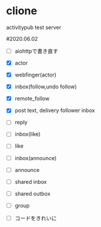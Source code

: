 # clione
activitypub test server

#2020.06.02
- [ ] aiohttpで書き直す

- [x] actor
- [x] webfinger(actor)
- [x] inbox(follow,undo follow)
- [x] remote_follow
- [x] post text, delivery follower inbox
- [ ] reply
- [ ] inbox(like)
- [ ] like
- [ ] inbox(announce)
- [ ] announce
- [ ] shared inbox
- [ ] shared outbox
- [ ] group
- [ ] コードをきれいに
